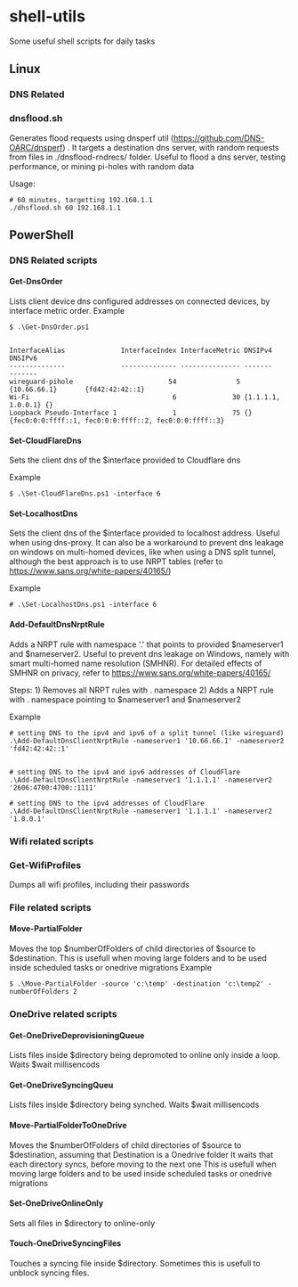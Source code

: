 # shell-utils
Some useful shell scripts for daily tasks
## Linux
### DNS Related
### dnsflood.sh
Generates flood requests using dnsperf util (https://github.com/DNS-OARC/dnsperf) . It targets  a destination dns server, with random requests from files in ./dnsflood-rndrecs/ folder. Useful to flood a dns server, testing performance, or mining pi-holes with random data

Usage:
```
# 60 minutes, targetting 192.168.1.1
./dhsflood.sh 60 192.168.1.1
```

## PowerShell 
### DNS Related scripts
#### Get-DnsOrder
Lists client device dns configured addresses on connected devices, by interface metric order. 
Example
```
$ .\Get-DnsOrder.ps1


InterfaceAlias              InterfaceIndex InterfaceMetric DNSIPv4            DNSIPv6
--------------              -------------- --------------- -------            -------
wireguard-pihole                        54               5 {10.66.66.1}       {fd42:42:42::1}
Wi-Fi                                    6              30 {1.1.1.1, 1.0.0.1} {}
Loopback Pseudo-Interface 1              1              75 {}                 {fec0:0:0:ffff::1, fec0:0:0:ffff::2, fec0:0:0:ffff::3}
```

#### Set-CloudFlareDns
Sets the client dns of the $interface provided to Cloudflare dns

Example
```
$ .\Set-CloudFlareDns.ps1 -interface 6
```


#### Set-LocalhostDns
Sets the client dns of the $interface provided to localhost address. Useful when using dns-proxy.
It can also be a workaround to prevent dns leakage on windows on multi-homed devices, like when using a DNS split tunnel, although the best approach is to use NRPT tables (refer to https://www.sans.org/white-papers/40165/)  


Example
```
# .\Set-LocalhostDns.ps1 -interface 6
```


#### Add-DefaultDnsNrptRule
Adds a NRPT rule with namespace '.' that points to provided $nameserver1 and $nameserver2. Useful to prevent dns leakage on Windows, namely with smart multi-homed name resolution (SMHNR). 
For detailed effects of SMHNR on privacy, refer to https://www.sans.org/white-papers/40165/

Steps:
    1) Removes all NRPT rules with . namespace
    2) Adds a NRPT rule with . namespace pointing to $nameserver1 and $nameserver2

Example

``` 
# setting DNS to the ipv4 and ipv6 of a split tunnel (like wireguard)
.\Add-DefaultDnsClientNrptRule -nameserver1 '10.66.66.1' -nameserver2 'fd42:42:42::1'


# setting DNS to the ipv4 and ipv6 addresses of CloudFlare
.\Add-DefaultDnsClientNrptRule -nameserver1 '1.1.1.1' -nameserver2 '2606:4700:4700::1111'

# setting DNS to the ipv4 addresses of CloudFlare
.\Add-DefaultDnsClientNrptRule -nameserver1 '1.1.1.1' -nameserver2 '1.0.0.1'
```

### Wifi related scripts
### Get-WifiProfiles
Dumps all wifi profiles, including their passwords

### File related scripts
#### Move-PartialFolder
Moves the top $numberOfFolders of child directories of $source to $destination. 
This is usefull when moving large folders and to be used inside scheduled tasks or onedrive migrations
Example
```
$ .\Move-PartialFolder -source 'c:\temp' -destination 'c:\temp2' -numberOfFolders 2
```

### OneDrive related scripts
#### Get-OneDriveDeprovisioningQueue
Lists files inside $directory being depromoted to online only inside a loop. Waits $wait millisencods

#### Get-OneDriveSyncingQueu
Lists files inside $directory being synched. Waits $wait millisencods

#### Move-PartialFolderToOneDrive
Moves the $numberOfFolders of child directories of $source to $destination, assuming that Destination is a Onedrive folder
It waits that each directory syncs, before moving to the next one 
This is usefull when moving large folders and to be used inside scheduled tasks or onedrive migrations

#### Set-OneDriveOnlineOnly
Sets all files in $directory to online-only

#### Touch-OneDriveSyncingFiles
Touches a syncing file inside $directory. Sometimes this is usefull to unblock syncing files. 

